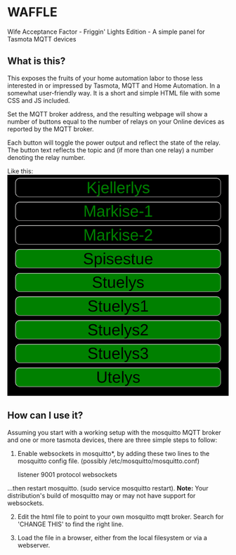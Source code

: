 # WAFFLE
Wife Acceptance Factor - Friggin' Lights Edition - A simple panel for Tasmota MQTT devices

## What is this?
This exposes the fruits of your home automation labor to those less interested in or impressed by Tasmota, MQTT and Home Automation. In a somewhat user-friendly way. It is a short and simple HTML file with some CSS and JS included. 

Set the MQTT broker address, and the resulting webpage will show a number of buttons equal to the number of relays on your Online devices as reported by the MQTT broker.

Each button will toggle the power output and reflect the state of the relay.
The button text reflects the topic and (if more than one relay) a number denoting the relay number.

Like this:
![WAFFLE](https://github.com/dagbdagb/waffle/blob/master/waffle.png)

## How can I use it?
Assuming you start with a working setup with the mosquitto MQTT broker and one or more tasmota devices, there are three simple steps to follow:

1. Enable websockets in mosquitto*, by adding these two lines to the mosquitto config file. 
(possibly /etc/mosquitto/mosquitto.conf)

    listener 9001
    protocol websockets

...then restart mosquitto. (sudo service mosquitto restart).
**Note:** Your distribution's build of mosquitto may or may not have support for websockets.

2. Edit the html file to point to your own mosquitto mqtt broker.
Search for 'CHANGE THIS' to find the right line.

3. Load the file in a browser, either from the local filesystem or via a webserver. 

